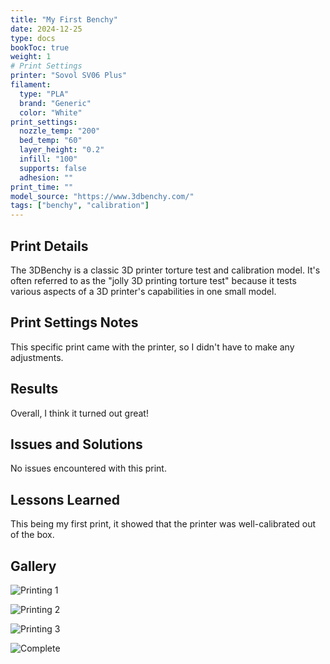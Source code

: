 ```yaml
---
title: "My First Benchy"
date: 2024-12-25
type: docs
bookToc: true
weight: 1
# Print Settings
printer: "Sovol SV06 Plus"
filament:
  type: "PLA"
  brand: "Generic"
  color: "White"
print_settings:
  nozzle_temp: "200"
  bed_temp: "60"
  layer_height: "0.2"
  infill: "100"
  supports: false
  adhesion: ""
print_time: ""
model_source: "https://www.3dbenchy.com/"
tags: ["benchy", "calibration"]
---
```


## Print Details
The 3DBenchy is a classic 3D printer torture test and calibration model. It's often referred to as the "jolly 3D printing torture test" because it tests various aspects of a 3D printer's capabilities in one small model.

## Print Settings Notes
This specific print came with the printer, so I didn't have to make any adjustments.

## Results
Overall, I think it turned out great!

## Issues and Solutions
No issues encountered with this print.

## Lessons Learned
This being my first print, it showed that the printer was well-calibrated out of the box.

## Gallery

![Printing 1](images/prints/my-first-benchy/CF6C29E4-7922-4567-A80D-F1FEB9BB6E0D_1_102_o.jpeg)

![Printing 2](images/prints/my-first-benchy/7AC56836-7B5A-4955-9883-7A0D69D6F867_1_102_o.jpeg)

![Printing 3](images/prints/my-first-benchy/7E6773B3-4EFC-4802-BE16-9079747350C6_1_105_c.jpeg)

![Complete](images/prints/my-first-benchy/B19B5DBC-F600-4C94-B4CC-272AAF4061AE_1_105_c.jpeg)